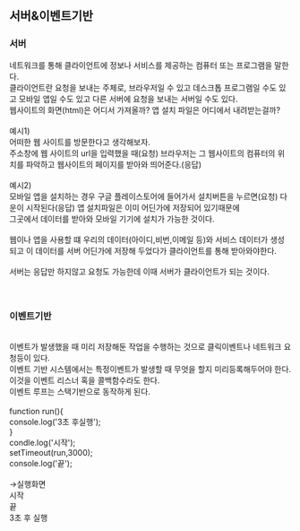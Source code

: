 <h2>서버&이벤트기반</h2>

<h3>서버</h3>
네트워크를 통해 클라이언트에 정보나 서비스를 제공하는 컴퓨터 또는 프로그램을 말한다.<br>
클라이언트란 요청을 보내는 주체로, 브라우저일 수 있고 데스크톱 프로그램일 수도 있고 모바일 앱일 수도 있고 다른 서버에 요청을 보내는 서버일 수도 있다.<br>
웹사이트의 화면(html)은 어디서 가져올까? 앱 설치 파일은 어디에서 내려받는걸까?<br>
<br>
예시1)<br>
어떠한 웹 사이트를 방문한다고 생각해보자.<br>
주소창에 웹 사이트의 url을 입력했을 때(요청) 브라우저는 그 웹사이트의 컴퓨터의 위치를 파악하고 웹사이트의 페이지를 받아와 띄어준다.(응답)<br>
<br>
예시2)<br>
모바일 앱을 설치하는 경우 구글 플레이스토어에 들어가서 설치버튼을 누르면(요청) 다운이 시작된다(응답) 앱 설치파일은 이미 어딘가에 저장되어 있기때문에<br>
그곳에서 데이터를 받아와 모바일 기기에 설치가 가능한 것이다.<br>
<br>
웹이나 앱을 사용할 떄 우리의 데이터(아이디,비번,이메일 등)와 서비스 데이터가 생성되고 이 데이터를 서버 어딘가에 저장해 두었다가 클라이언트를 통해 받아와야한다.<br>
<br>
서버는 응답만 하지않고 요청도 가능한데 이때 서버가 클라이언트가 되는 것이다.<br>
<br>
<br>
<h3>이벤트기반</h3><br>
이벤트가 발생했을 때 미리 저장해둔 작업을 수행하는 것으로 클릭이벤트나 네트워크 요청등이 있다.<br>
이벤트 기반 시스템에서는 특정이벤트가 발생할 때 무엇을 할지 미리등록해두어야 한다.<br>
이것을 이벤트 리스너 혹을 콜백함수라도 한다.<br>
이벤트 루프는 스택기반으로 동작하게 된다.<br>
<br>
function run(){<br>
  console.log('3초 후실행');<br>
}<br>
condle.log('시작');<br>
setTimeout(run,3000);<br>
console.log('끝');<br>
<br>
->실행화면<br>
시작<br>
끝<br>
3초 후 실행<br>
